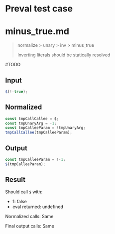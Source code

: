 # Preval test case

# minus_true.md

> normalize > unary > inv > minus_true
>
> Inverting literals should be statically resolved

#TODO

## Input

`````js filename=intro
$(!-true);
`````

## Normalized

`````js filename=intro
const tmpCallCallee = $;
const tmpUnaryArg = -1;
const tmpCalleeParam = !tmpUnaryArg;
tmpCallCallee(tmpCalleeParam);
`````

## Output

`````js filename=intro
const tmpCalleeParam = !-1;
$(tmpCalleeParam);
`````

## Result

Should call `$` with:
 - 1: false
 - eval returned: undefined

Normalized calls: Same

Final output calls: Same
